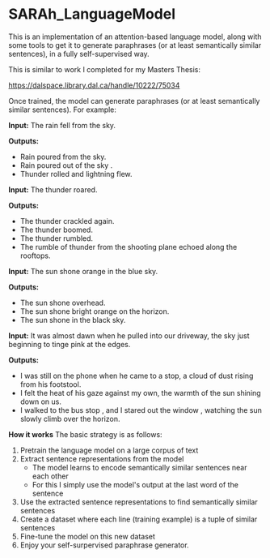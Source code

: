 # SARAh_LanguageModel
This is an implementation of an attention-based language model, along with some tools to get it to generate paraphrases (or at least semantically similar sentences), in a fully self-supervised way.

This is similar to work I completed for my Masters Thesis:

https://dalspace.library.dal.ca/handle/10222/75034

Once trained, the model can generate paraphrases (or at least semantically similar sentences).  For example:

**Input:**
The rain fell from the sky.

**Outputs:**
- Rain poured from the sky.
- Rain poured out of the sky .
- Thunder rolled and lightning flew.

**Input:**
The thunder roared.

**Outputs:**
- The thunder crackled again.
- The thunder boomed.
- The thunder rumbled.
- The rumble of thunder from the shooting plane echoed along the rooftops.


**Input:**
The sun shone orange in the blue sky.

**Outputs:**
- The sun shone overhead. 
- The sun shone bright orange on the horizon. 
- The sun shone in the black sky.

**Input:**
It was almost dawn when he pulled into our driveway, the sky just beginning to tinge pink at the edges.

**Outputs:**
- I was still on the phone when he came to a stop, a cloud of dust rising from his footstool. 
- I felt the heat of his gaze against my own, the warmth of the sun shining down on us. 
- I walked to the bus stop , and I stared out the window , watching the sun slowly climb over the horizon.



**How it works**
The basic strategy is as follows:
1) Pretrain the language model on a large corpus of text
2) Extract sentence representations from the model
   - The model learns to encode semantically similar sentences near each other
   - For this I simply use the model's output at the last word of the sentence
3) Use the extracted sentence representations to find semantically similar sentences
4) Create a dataset where each line (training example) is a tuple of similar sentences
5) Fine-tune the model on this new dataset
6) Enjoy your self-surpervised paraphrase generator.
